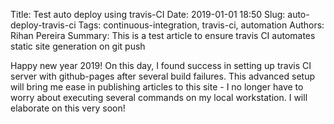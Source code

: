 Title: Test auto deploy using travis-CI
Date: 2019-01-01 18:50
Slug: auto-deploy-travis-ci
Tags: continuous-integration, travis-ci, automation
Authors: Rihan Pereira
Summary: This is a test article to ensure travis CI automates static site generation on git push

Happy new year 2019! On this day, I found success in setting up travis CI server with github-pages after several build failures. This advanced setup will bring me ease in publishing articles to this site - I no longer have to worry about executing several commands on my local workstation. I will elaborate on this very soon!
